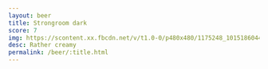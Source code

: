 ```yaml
---
layout: beer
title: Strongroom dark
score: 7
img: https://scontent.xx.fbcdn.net/v/t1.0-0/p480x480/1175248_10151860440378745_2027227367_n.jpg?oh=796dd2b1e8dbb637487f32c49cb96daf&oe=587F69B4
desc: Rather creamy
permalink: /beer/:title.html
---
```

